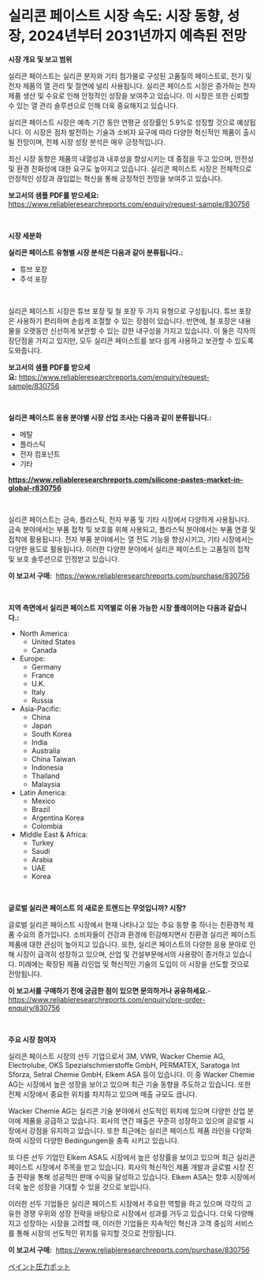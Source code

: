 <p><h1>실리콘 페이스트 시장 속도: 시장 동향, 성장, 2024년부터 2031년까지 예측된 전망</h1></p><p><strong>시장 개요 및 보고 범위</strong></p>
<p><p>실리콘 페이스트는 실리콘 분자와 기타 첨가물로 구성된 고품질의 페이스트로, 전기 및 전자 제품의 열 관리 및 절연에 널리 사용됩니다. 실리콘 페이스트 시장은 증가하는 전자 제품 생산 및 수요로 인해 안정적인 성장을 보여주고 있습니다. 이 시장은 또한 신뢰할 수 있는 열 관리 솔루션으로 인해 더욱 중요해지고 있습니다.</p><p>실리콘 페이스트 시장은 예측 기간 동안 연평균 성장률인 5.9%로 성장할 것으로 예상됩니다. 이 시장은 점차 발전하는 기술과 소비자 요구에 따라 다양한 혁신적인 제품이 출시될 전망이며, 전체 시장 성장 분석은 매우 긍정적입니다. </p><p>최신 시장 동향은 제품의 내열성과 내후성을 향상시키는 데 중점을 두고 있으며, 안전성 및 환경 친화성에 대한 요구도 높아지고 있습니다. 실리콘 페이스트 시장은 전체적으로 안정적인 성장과 끊임없는 혁신을 통해 긍정적인 전망을 보여주고 있습니다.</p></p>
<p><strong>보고서의 샘플 PDF를 받으세요:</strong> <a href="https://www.reliableresearchreports.com/enquiry/request-sample/830756">https://www.reliableresearchreports.com/enquiry/request-sample/830756</a></p>
<p>&nbsp;</p>
<p><strong>시장 세분화</strong></p>
<p><strong>실리콘 페이스트 유형별 시장 분석은 다음과 같이 분류됩니다.:</strong></p>
<p><ul><li>튜브 포장</li><li>주석 포장</li></ul></p>
<p>&nbsp;</p>
<p><p>실리콘 페이스트 시장은 튜브 포장 및 철 포장 두 가지 유형으로 구성됩니다. 튜브 포장은 사용하기 편리하며 손쉽게 조절할 수 있는 장점이 있습니다. 반면에, 철 포장은 내용물을 오랫동안 신선하게 보관할 수 있는 강한 내구성을 가지고 있습니다. 이 둘은 각자의 장단점을 가지고 있지만, 모두 실리콘 페이스트를 보다 쉽게 사용하고 보관할 수 있도록 도와줍니다.</p></p>
<p><strong>보고서의 샘플 PDF를 받으세요:</strong>&nbsp;<a href="https://www.reliableresearchreports.com/enquiry/request-sample/830756">https://www.reliableresearchreports.com/enquiry/request-sample/830756</a></p>
<p>&nbsp;</p>
<p><strong> 실리콘 페이스트 응용 분야별 시장 산업 조사는 다음과 같이 분류됩니다.:</strong></p>
<p><ul><li>메탈</li><li>플라스틱</li><li>전자 컴포넌트</li><li>기타</li></ul></p>
<p><strong><a href="https://www.reliableresearchreports.com/silicone-pastes-market-in-global-r830756">https://www.reliableresearchreports.com/silicone-pastes-market-in-global-r830756</a></strong></p>
<p>&nbsp;</p>
<p><p>실리콘 페이스트는 금속, 플라스틱, 전자 부품 및 기타 시장에서 다양하게 사용됩니다. 금속 분야에서는 부품 접착 및 보호를 위해 사용되고, 플라스틱 분야에서는 부품 연결 및 접착에 활용됩니다. 전자 부품 분야에서는 열 전도 기능을 향상시키고, 기타 시장에서는 다양한 용도로 활용됩니다. 이러한 다양한 분야에서 실리콘 페이스트는 고품질의 접착 및 보호 솔루션으로 인정받고 있습니다.</p></p>
<p><strong>이 보고서 구매:</strong>&nbsp; <a href="https://www.reliableresearchreports.com/purchase/830756">https://www.reliableresearchreports.com/purchase/830756</a></p>
<p>&nbsp;</p>
<p><strong>지역 측면에서 실리콘 페이스트 지역별로 이용 가능한 시장 플레이어는 다음과 같습니다.:</strong></p>
<p><ul>
    <li>
        North America:
        <ul>
            <li>United States</li>
            <li>Canada</li>
        </ul>
    </li>
    <li>
        Europe:
        <ul>
            <li>Germany</li>
            <li>France</li>
            <li>U.K.</li>
            <li>Italy</li>
            <li>Russia</li>
        </ul>
    </li>
    <li>
        Asia-Pacific:
        <ul>
            <li>China</li>
            <li>Japan</li>
            <li>South Korea</li>
            <li>India</li>
            <li>Australia</li>
            <li>China Taiwan</li>
            <li>Indonesia</li>
            <li>Thailand</li>
            <li>Malaysia</li>
        </ul>
    </li>
    <li>
        Latin America:
        <ul>
            <li>Mexico</li>
            <li>Brazil</li>
            <li>Argentina Korea</li>
            <li>Colombia</li>
        </ul>
    </li>
    <li>
        Middle East & Africa:
        <ul>
            <li>Turkey</li>
            <li>Saudi</li>
            <li>Arabia</li>
            <li>UAE</li>
            <li>Korea</li>
        </ul>
    </li>
    </ul></p>
<p>&nbsp;</p>
<p><strong>글로벌 실리콘 페이스트 의 새로운 트렌드는 무엇입니까? 시장?</strong></p>
<p><p>글로벌 실리콘 페이스트 시장에서 현재 나타나고 있는 주요 동향 중 하나는 친환경적 제품 수요의 증가입니다. 소비자들이 건강과 환경에 민감해지면서 친환경 실리콘 페이스트 제품에 대한 관심이 높아지고 있습니다. 또한, 실리콘 페이스트의 다양한 응용 분야로 인해 시장이 급격히 성장하고 있으며, 산업 및 건설부문에서의 사용량이 증가하고 있습니다. 미래에는 확장된 제품 라인업 및 혁신적인 기술의 도입이 이 시장을 선도할 것으로 전망됩니다.</p></p>
<p><strong>이 보고서를 구매하기 전에 궁금한 점이 있으면 문의하거나 공유하세요.</strong>- <a href="https://www.reliableresearchreports.com/enquiry/pre-order-enquiry/830756">https://www.reliableresearchreports.com/enquiry/pre-order-enquiry/830756</a></p>
<p>&nbsp;</p>
<p><strong>주요 시장 참여자</strong></p>
<p><p>실리콘 페이스트 시장의 선두 기업으로서 3M, VWR, Wacker Chemie AG, Electrolube, OKS Spezialschmierstoffe GmbH, PERMATEX, Saratoga Int Sforza, Setral Chemie GmbH, Elkem ASA 등이 있습니다. 이 중 Wacker Chemie AG는 시장에서 높은 성장을 보이고 있으며 최근 기술 동향을 주도하고 있습니다. 또한 전체 시장에서 중요한 위치를 차지하고 있으며 매출 규모도 큽니다.</p><p>Wacker Chemie AG는 실리콘 기술 분야에서 선도적인 위치에 있으며 다양한 산업 분야에 제품을 공급하고 있습니다. 회사의 연간 매출은 꾸준히 성장하고 있으며 글로벌 시장에서 강점을 유지하고 있습니다. 또한 최근에는 실리콘 페이스트 제품 라인을 다양화하여 시장의 다양한 Bedingungen을 충족 시키고 있습니다.</p><p>또 다른 선두 기업인 Elkem ASA도 시장에서 높은 성장률을 보이고 있으며 최근 실리콘 페이스트 시장에서 주목을 받고 있습니다. 회사의 혁신적인 제품 개발과 글로벌 시장 진출 전략을 통해 성공적인 판매 수익을 달성하고 있습니다. Elkem ASA는 향후 시장에서 더욱 높은 성장을 기대할 수 있을 것으로 보입니다.</p><p>이러한 선두 기업들은 실리콘 페이스트 시장에서 주요한 역할을 하고 있으며 각각의 고유한 경쟁 우위와 성장 전략을 바탕으로 시장에서 성과를 거두고 있습니다. 더욱 다양해지고 성장하는 시장을 고려할 때, 이러한 기업들은 지속적인 혁신과 고객 중심의 서비스를 통해 시장의 선도적인 위치를 유지할 것으로 전망됩니다.</p></p>
<p><strong>이 보고서 구매:</strong>&nbsp;&nbsp;<a href="https://www.reliableresearchreports.com/purchase/830756">https://www.reliableresearchreports.com/purchase/830756</a></p>
<p><p><a href="https://github.com/bevdtkn4419963/Market-Research-Report-List-1/blob/main/465539226179.md">ペイント圧力ポット</a></p></p>
